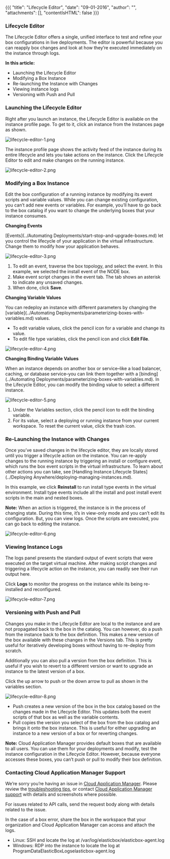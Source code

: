 {{{
"title": "Lifecycle Editor",
"date": "09-01-2016",
"author": "",
"attachments": [],
"contentIsHTML": false
}}}

### Lifecycle Editor

The Lifecycle Editor offers a single, unified interface to test and refine your box configurations in live deployments. The editor is powerful because you can reapply box changes and look at how they’re executed immediately on the instance through logs.

**In this article:**

* Launching the Lifecycle Editor
* Modifying a Box Instance
* Re-launching the Instance with Changes
* Viewing instance logs
* Versioning with Push and Pull

### Launching the Lifecycle Editor

Right after you launch an instance, the Lifecycle Editor is available on the instance profile page. To get to it, click an instance from the Instances page as shown.

![lifecycle-editor-1.png](../../images/cloud-application-manager/lifecycle-editor-1.png)

The instance profile page shows the activity feed of the instance during its entire lifecycle and lets you take actions on the instance. Click the Lifecycle Editor to edit and make changes on the running instance.

![lifecycle-editor-2.png](../../images/cloud-application-manager/lifecycle-editor-2.png)

### Modifying a Box Instance

Edit the box configuration of a running instance by modifying its event scripts and variable values. While you can change existing configuration, you can’t add new events or variables. For example, you’ll have to go back to the box catalog if you want to change the underlying boxes that your instance consumes.

**Changing Events**

[Events](../Automating Deployments/start-stop-and-upgrade-boxes.md) let you control the lifecycle of your application in the virtual infrastructure. Change them to modify how your application behaves.

![lifecycle-editor-3.png](../../images/cloud-application-manager/lifecycle-editor-3.png)

1. To edit an event, traverse the box topology, and select the event. In this example, we selected the install event of the NODE box.
2. Make event script changes in the event tab. The tab shows an asterisk to indicate any unsaved changes.
3. When done, click **Save**.

**Changing Variable Values**

You can redeploy an instance with different parameters by changing the [variable](../Automating Deployments/parameterizing-boxes-with-variables.md) values.

* To edit variable values, click the pencil icon for a variable and change its value.
* To edit file type variables, click the pencil icon and click **Edit File**.

![lifecycle-editor-4.png](../../images/cloud-application-manager/lifecycle-editor-4.png)

**Changing Binding Variable Values**

When an instance depends on another box or service–like a load balancer, caching, or database service–you can link them together with a [binding](../Automating Deployments/parameterizing-boxes-with-variables.md). In the Lifecycle Editor, you can modify the binding value to select a different instance.

![lifecycle-editor-5.png](../../images/cloud-application-manager/lifecycle-editor-5.png)

1. Under the Variables section, click the pencil icon to edit the binding variable.
2. For its value, select a deploying or running instance from your current workspace. To reset the current value, click the trash icon.

### Re-Launching the Instance with Changes

Once you’ve saved changes in the lifecycle editor, they are locally stored until you trigger a lifecycle action on the instance. You can re-apply changes to the running instance by triggering an install or configure event, which runs the box event scripts in the virtual infrastructure. To learn about other actions you can take, see [Handling Instance Lifecycle States](../Deploying Anywhere/deploying-managing-instances.md).

In this example, we click **Reinstall** to run install type events in the virtual environment. Install type events include all the install and post install event scripts in the main and nested boxes.

**Note:** When an action is triggered, the instance is in the process of changing state. During this time, it’s in view-only mode and you can’t edit its configuration. But, you can view logs. Once the scripts are executed, you can go back to editing the instance.

![lifecycle-editor-6.png](../../images/cloud-application-manager/lifecycle-editor-6.png)

### Viewing Instance Logs

The logs panel presents the standard output of event scripts that were executed on the target virtual machine. After making script changes and triggering a lifecycle action on the instance, you can readily see their run output here.

Click **Logs** to monitor the progress on the instance while its being re-installed and reconfigured.

![lifecycle-editor-7.png](../../images/cloud-application-manager/lifecycle-editor-7.png)

### Versioning with Push and Pull

Changes you make in the Lifecycle Editor are local to the instance and are not propagated back to the box in the catalog. You can however, do a push from the instance back to the box definition. This makes a new version of the box available with these changes in the Versions tab. This is pretty useful for iteratively developing boxes without having to re-deploy from scratch.

Additionally you can also pull a version from the box definition. This is useful if you wish to revert to a different version or want to upgrade an instance to the latest version of a box.

Click the up arrow to push or the down arrow to pull as shown in the variables section.

![lifecycle-editor-8.png](../../images/cloud-application-manager/lifecycle-editor-8.png)

* Push creates a new version of the box in the box catalog based on the changes made in the Lifecycle Editor. This updates both the event scripts of that box as well as the variable contents.
* Pull copies the version you select of the box from the box catalog and brings it onto the box instance. This is useful for either upgrading an instance to a new version of a box or for reverting changes.

**Note:** Cloud Application Manager provides default boxes that are available to all users. You can use them for your deployments and modify, test the instance configuration in the Lifecycle Editor. However, because everyone accesses these boxes, you can’t push or pull to modify their box definition.

### Contacting Cloud Application Manager Support

We’re sorry you’re having an issue in [Cloud Application Manager](https://www.ctl.io/cloud-application-manager/). Please review the [troubleshooting tips](../Troubleshooting/troubleshooting-tips.md), or contact [Cloud Application Manager support](mailto:cloudsupport@centurylink.com) with details and screenshots where possible.

For issues related to API calls, send the request body along with details related to the issue.

In the case of a box error, share the box in the workspace that your organization and Cloud Application Manager can access and attach the logs.
* Linux: SSH and locate the log at /var/log/elasticbox/elasticbox-agent.log
* Windows: RDP into the instance to locate the log at ProgramDataElasticBoxLogselasticbox-agent.log
